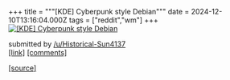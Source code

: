 +++
title = """[KDE] Cyberpunk style Debian"""
date = 2024-12-10T13:16:04.000Z
tags = ["reddit","wm"]
+++
[![[KDE] Cyberpunk style Debian ](https://b.thumbs.redditmedia.com/DO1inkTLssT0-S9wJXzO-oJ0YvhUmZBatdEn6riTNBo.jpg "[KDE] Cyberpunk style Debian ")](https://www.reddit.com/r/unixporn/comments/1hb1i2v/kde_cyberpunk_style_debian/)

submitted by [/u/Historical-Sun4137](https://www.reddit.com/user/Historical-Sun4137)  
[\[link\]](https://www.reddit.com/gallery/1hb1i2v) [\[comments\]](https://www.reddit.com/r/unixporn/comments/1hb1i2v/kde_cyberpunk_style_debian/)

[[source]](https://www.reddit.com/r/unixporn/comments/1hb1i2v/kde_cyberpunk_style_debian/)
